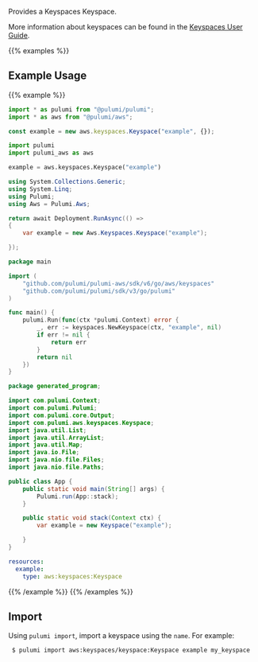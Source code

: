 Provides a Keyspaces Keyspace.

More information about keyspaces can be found in the [Keyspaces User Guide](https://docs.aws.amazon.com/keyspaces/latest/devguide/what-is-keyspaces.html).

{{% examples %}}
## Example Usage
{{% example %}}

```typescript
import * as pulumi from "@pulumi/pulumi";
import * as aws from "@pulumi/aws";

const example = new aws.keyspaces.Keyspace("example", {});
```
```python
import pulumi
import pulumi_aws as aws

example = aws.keyspaces.Keyspace("example")
```
```csharp
using System.Collections.Generic;
using System.Linq;
using Pulumi;
using Aws = Pulumi.Aws;

return await Deployment.RunAsync(() => 
{
    var example = new Aws.Keyspaces.Keyspace("example");

});
```
```go
package main

import (
	"github.com/pulumi/pulumi-aws/sdk/v6/go/aws/keyspaces"
	"github.com/pulumi/pulumi/sdk/v3/go/pulumi"
)

func main() {
	pulumi.Run(func(ctx *pulumi.Context) error {
		_, err := keyspaces.NewKeyspace(ctx, "example", nil)
		if err != nil {
			return err
		}
		return nil
	})
}
```
```java
package generated_program;

import com.pulumi.Context;
import com.pulumi.Pulumi;
import com.pulumi.core.Output;
import com.pulumi.aws.keyspaces.Keyspace;
import java.util.List;
import java.util.ArrayList;
import java.util.Map;
import java.io.File;
import java.nio.file.Files;
import java.nio.file.Paths;

public class App {
    public static void main(String[] args) {
        Pulumi.run(App::stack);
    }

    public static void stack(Context ctx) {
        var example = new Keyspace("example");

    }
}
```
```yaml
resources:
  example:
    type: aws:keyspaces:Keyspace
```
{{% /example %}}
{{% /examples %}}

## Import

Using `pulumi import`, import a keyspace using the `name`. For example:

```sh
 $ pulumi import aws:keyspaces/keyspace:Keyspace example my_keyspace
```
 
